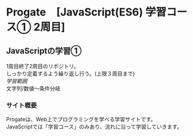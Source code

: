 # Progate　[JavaScript(ES6) 学習コース① 2周目]

## JavaScriptの学習①
1周目終了2周目のリポジトリ。  
しっかり定着するよう繰り返し行う。(上限３周目まで)  
*学習範囲*   
文字列/数値〜条件分岐

### サイト概要
Progateは、Web上でプログラミングを学べる学習サイトです。  
JavaScriptでは「学習コース」のみあり、流れに沿って学習していきます。